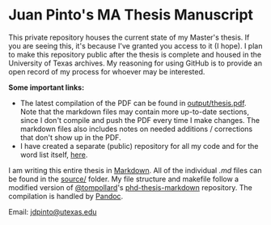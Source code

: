 # Juan Pinto's MA Thesis Manuscript

This private repository houses the current state of my Master's thesis. If you are seeing this, it's because I've granted you access to it (I hope). I plan to make this repository public after the thesis is complete and housed in the University of Texas archives. My reasoning for using GitHub is to provide an open record of my process for whoever may be interested.

**Some important links:**

- The latest compilation of the PDF can be found in [output/thesis.pdf](output/thesis.pdf). Note that the markdown files may contain more up-to-date sections, since I don't compile and push the PDF every time I make changes. The markdown files also includes notes on needed additions / corrections that don't show up in the PDF.
- I have created a separate (public) repository for all my code and for the word list itself, [here](https://github.com/juandpinto/opus-lemmas).

I am writing this entire thesis in [Markdown](https://daringfireball.net/projects/markdown/). All of the individual *.md* files can be found in the [source/](source/) folder. My file structure and makefile follow a modified version of [@tompollard](https://github.com/tompollard)'s [phd-thesis-markdown](https://github.com/tompollard/phd_thesis_markdown) repository. The compilation is handled by [Pandoc](https://pandoc.org).

Email: [jdpinto@utexas.edu](mailto:jdpinto@utexas.edu)
